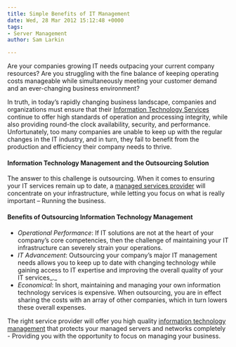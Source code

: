 ```yaml
---
title: Simple Benefits of IT Management
date: Wed, 28 Mar 2012 15:12:48 +0000
tags:
- Server Management
author: Sam Larkin

---
```

Are your companies growing IT needs outpacing your current company resources? Are you struggling with the fine balance of keeping operating costs manageable while simultaneously meeting your customer demand and an ever-changing business environment? 

In truth, in today’s rapidly changing business landscape, companies and organizations must ensure that their [Information Technology Services](https://www.expedient.com/ "information technology services") continue to offer high standards of operation and processing integrity, while also providing round-the clock availability, security, and performance. Unfortunately, too many companies are unable to keep up with the regular changes in the IT industry, and in turn, they fail to benefit from the production and efficiency their company needs to thrive.

#### Information Technology Management and the Outsourcing Solution 

The answer to this challenge is outsourcing. When it comes to ensuring your IT services remain up to date, a [managed services provider](https://www.expedient.com/managed-services/ "managed services provider") will concentrate on your infrastructure, while letting you focus on what is really important – Running the business. 

#### Benefits of Outsourcing Information Technology Management

* _Operational Performance_: If IT solutions are not at the heart of your company’s core competencies, then the challenge of maintaining your IT infrastructure can severely strain your operations.
* _IT Advancement_: Outsourcing your company’s major IT management needs allows you to keep up to date with changing technology while gaining access to IT expertise and improving the overall quality of your IT services_._
* _Economical_: In short, maintaining and managing your own information technology services is expensive. When outsourcing, you are in effect sharing the costs with an array of other companies, which in turn lowers these overall expenses.

The right service provider will offer you high quality [information technology management](https://www.expedient.com/managed-services/ "information technology management") that protects your managed servers and networks completely - Providing you with the opportunity to focus on managing your business.